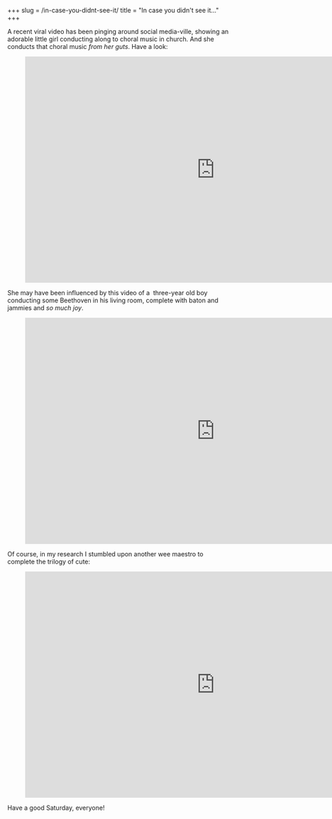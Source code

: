 +++
slug = /in-case-you-didnt-see-it/
title = "In case you didn&#039;t see it..."
+++

A recent viral video has been pinging around social media-ville, showing an adorable little girl conducting along to choral music in church. And she conducts that choral music _from her guts_. Have a look:

<figure data-type="video">
<iframe width="854" height="510" src="https://www.youtube.com/embed/i7W3ICpONVs" frameborder="0" allowfullscreen></iframe>
</figure>

She may have been influenced by this video of a  three-year old boy conducting some Beethoven in his living room, complete with baton and jammies and _so much joy_.

<figure data-type="video">
<iframe width="854" height="510" src="https://www.youtube.com/embed/0REJ-lCGiKU" frameborder="0" allowfullscreen></iframe>
</figure>

Of course, in my research I stumbled upon another wee maestro to complete the trilogy of cute:

<figure data-type="video">
<iframe width="854" height="510" src="https://www.youtube.com/embed/vPQAfjbkbck" frameborder="0" allowfullscreen></iframe>
</figure>

Have a good Saturday, everyone!
